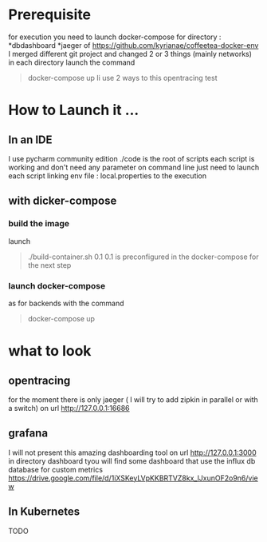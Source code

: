 # Prerequisite
for execution you need to launch 
docker-compose for directory :
*dbdashboard
*jaeger
of https://github.com/kyrianae/coffeetea-docker-env
I merged different git project and changed 2 or 3 things (mainly networks)
in each directory launch the command 
> docker-compose up
Ii use 2 ways to this opentracing test
# How to Launch it ...
## In an IDE 
I use pycharm community edition
./code is the root of scripts
each script is working and don't need any parameter on command line
just need to launch each script linking env file : local.properties to the execution
## with dicker-compose
### build the image
launch
> ./build-container.sh 0.1
0.1 is preconfigured in the docker-compose for the next step
### launch docker-compose
as for backends with the command
> docker-compose up
# what to look
## opentracing
for the moment there is only jaeger ( I will try to add zipkin in parallel or with a switch)
on url http://127.0.0.1:16686
## grafana
I will not present this amazing dashboarding tool
on url http://127.0.0.1:3000
in directory dashboard tyou will find some dashboard that use the influx db database for custom metrics
https://drive.google.com/file/d/1iXSKeyLVpKKBRTVZ8kx_lJxunOF2o9n6/view

## In Kubernetes
TODO